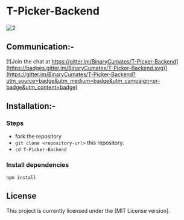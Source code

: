 # T-Picker-Backend

![2](https://user-images.githubusercontent.com/71969867/123111977-f8212900-d45a-11eb-9228-606a1fa548bf.png)

## Communication:-
[![Join the chat at https://gitter.im/BinaryCumates/T-Picker-Backend](https://badges.gitter.im/BinaryCumates/T-Picker-Backend.svg)](https://gitter.im/BinaryCumates/T-Picker-Backend?utm_source=badge&utm_medium=badge&utm_campaign=pr-badge&utm_content=badge)

## Installation:-
### Steps
*  fork the repository
* `git clone <repository-url>` this repository.
* `cd T-Picker-Backend`

### Install dependencies
```
npm install
```


## License

This project is currently licensed under the [MIT License version].
